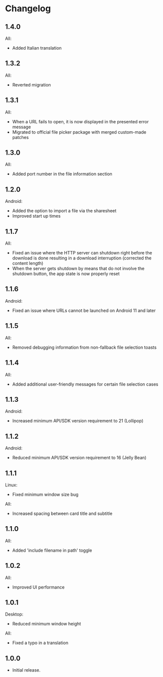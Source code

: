 # Changelog

## 1.4.0
All:
- Added Italian translation

## 1.3.2
All:
- Reverted migration

## 1.3.1
All:
- When a URL fails to open, it is now displayed in the presented error message
- Migrated to official file picker package with merged custom-made patches

## 1.3.0
All:
- Added port number in the file information section

## 1.2.0
Android:
- Added the option to import a file via the sharesheet
- Improved start up times

## 1.1.7
All:
- Fixed an issue where the HTTP server can shutdown right before the download is done resulting in a download interruption (corrected the content length)
- When the server gets shutdown by means that do not involve the shutdown button, the app state is now properly reset

## 1.1.6
Android:
- Fixed an issue where URLs cannot be launched on Android 11 and later

## 1.1.5
All:
- Removed debugging information from non-fallback file selection toasts

## 1.1.4
All:
- Added additional user-friendly messages for certain file selection cases

## 1.1.3
Android:
- Increased minimum API/SDK version requirement to 21 (Lollipop)

## 1.1.2
Android:
- Reduced minimum API/SDK version requirement to 16 (Jelly Bean)

## 1.1.1
Linux:
- Fixed minimum window size bug

All:
- Increased spacing between card title and subtitle

## 1.1.0
All:
- Added 'include filename in path' toggle

## 1.0.2
All:
- Improved UI performance

## 1.0.1
Desktop:
- Reduced minimum window height

All:
- Fixed a typo in a translation

## 1.0.0
- Initial release.
